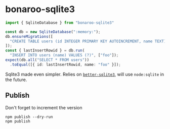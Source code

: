 # bonaroo-sqlite3

```ts
import { SqliteDatabase } from "bonaroo-sqlite3"

const db = new SqliteDatabase(":memory:");
db.ensureMigrations([
  "CREATE TABLE users (id INTEGER PRIMARY KEY AUTOINCREMENT, name TEXT);"
]);
const { lastInsertRowid } = db.run(
  "INSERT INTO users (name) VALUES (?)", ["foo"]);
expect(db.all("SELECT * FROM users"))
  .toEqual([{ id: lastInsertRowid, name: "foo" }]);
```

Sqlite3 made even simpler. Relies on [`better-sqlite3`](https://github.com/WiseLibs/better-sqlite3), will use `node:sqlite` in the future.

## Publish

Don't forget to increment the version

```
npm publish --dry-run
npm publish
```
